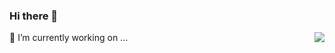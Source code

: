 ### Hi there 👋
<img align="right" src="https://github-readme-stats.vercel.app/api?username=hcysunyang&show_icons=true&icon_color=0366d6&text_color=24292e&bg_color=ffffff&hide_title=true" />

🔭 I’m currently working on ...
<!--
**dice246/dice246** is a ✨ _special_ ✨ repository because its `README.md` (this file) appears on your GitHub profile.

Here are some ideas to get you started:

- 
- 🌱 I’m currently learning ...
- 👯 I’m looking to collaborate on ...
- 🤔 I’m looking for help with ...
- 💬 Ask me about ...
- 📫 How to reach me: ...
- 😄 Pronouns: ...
- ⚡ Fun fact: ...
-->

